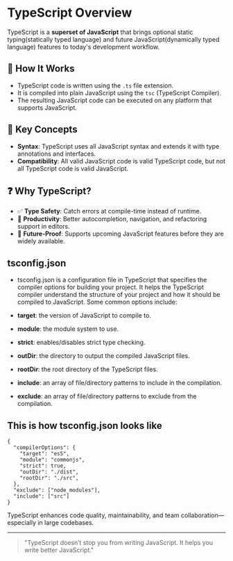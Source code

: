 # TypeScript Overview

TypeScript is a **superset of JavaScript** that brings optional static typing(statically typed language) and future JavaScript(dynamically typed language) features to today's development workflow.

## 🔧 How It Works

* TypeScript code is written using the `.ts` file extension.
* It is compiled into plain JavaScript using the `tsc` (TypeScript Compiler).
* The resulting JavaScript code can be executed on any platform that supports JavaScript.

## 🧠 Key Concepts

* **Syntax**: TypeScript uses all JavaScript syntax and extends it with type annotations and interfaces.
* **Compatibility**: All valid JavaScript code is valid TypeScript code, but not all TypeScript code is valid JavaScript.

## ❓ Why TypeScript?

* ✅ **Type Safety**: Catch errors at compile-time instead of runtime.
* 🚀 **Productivity**: Better autocompletion, navigation, and refactoring support in editors.
* 🔮 **Future-Proof**: Supports upcoming JavaScript features before they are widely available.

## tsconfig.json

* tsconfig.json is a configuration file in TypeScript that specifies the compiler options for building your project. It helps the TypeScript compiler understand the structure of your project and how it should be compiled to JavaScript. Some common options include:

* **target**: the version of JavaScript to compile to.
* **module**: the module system to use.
* **strict**: enables/disables strict type checking.
* **outDir**: the directory to output the compiled JavaScript files.
* **rootDir**: the root directory of the TypeScript files.
* **include**: an array of file/directory patterns to include in the compilation.
* **exclude**: an array of file/directory patterns to exclude from the compilation.

## This is how tsconfig.json looks like
```
{
  "compilerOptions": {
    "target": "es5",
    "module": "commonjs",
    "strict": true,
    "outDir": "./dist",
    "rootDir": "./src",
  },
  "exclude": ["node_modules"],
  "include": ["src"]
}
```

TypeScript enhances code quality, maintainability, and team collaboration—especially in large codebases.

---

> "TypeScript doesn’t stop you from writing JavaScript. It helps you write better JavaScript."
